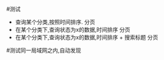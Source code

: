 #测试
+ 查询某个分类,按照时间排序. 分页
+ 在某个分类下,查询状态为x的数据,时间排序 分页
+ 在某个分类下,查询状态为x的数据,时间排序 + 搜索标题 分页

#测试同一局域网之内,自动发现